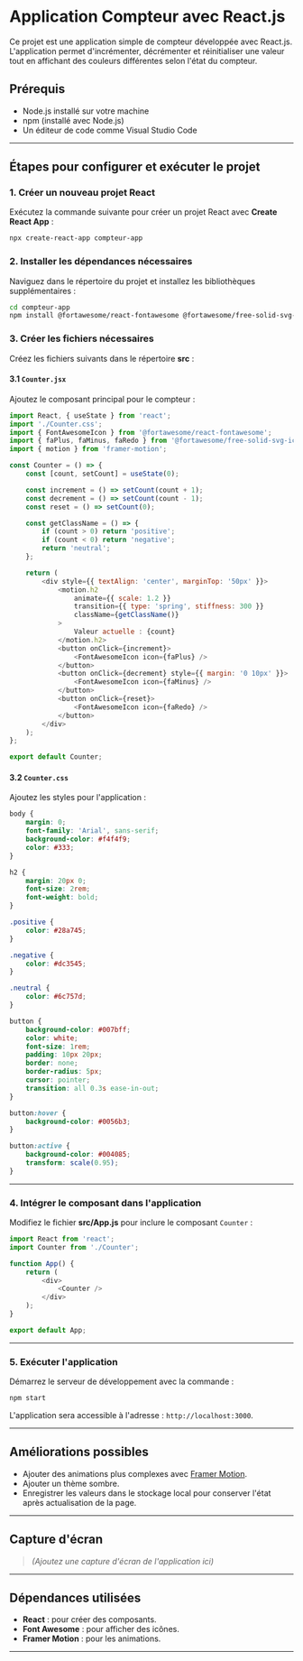 # Application Compteur avec React.js

Ce projet est une application simple de compteur développée avec React.js. L'application permet d'incrémenter, décrémenter et réinitialiser une valeur tout en affichant des couleurs différentes selon l'état du compteur.

## **Prérequis**

- Node.js installé sur votre machine
- npm (installé avec Node.js)
- Un éditeur de code comme Visual Studio Code

---

## **Étapes pour configurer et exécuter le projet**

### 1. **Créer un nouveau projet React**
Exécutez la commande suivante pour créer un projet React avec **Create React App** :
```bash
npx create-react-app compteur-app
```

### 2. **Installer les dépendances nécessaires**
Naviguez dans le répertoire du projet et installez les bibliothèques supplémentaires :
```bash
cd compteur-app
npm install @fortawesome/react-fontawesome @fortawesome/free-solid-svg-icons framer-motion
```

### 3. **Créer les fichiers nécessaires**
Créez les fichiers suivants dans le répertoire **src** :

#### 3.1 **`Counter.jsx`**
Ajoutez le composant principal pour le compteur :
```javascript
import React, { useState } from 'react';
import './Counter.css';
import { FontAwesomeIcon } from '@fortawesome/react-fontawesome';
import { faPlus, faMinus, faRedo } from '@fortawesome/free-solid-svg-icons';
import { motion } from 'framer-motion';

const Counter = () => {
    const [count, setCount] = useState(0);

    const increment = () => setCount(count + 1);
    const decrement = () => setCount(count - 1);
    const reset = () => setCount(0);

    const getClassName = () => {
        if (count > 0) return 'positive';
        if (count < 0) return 'negative';
        return 'neutral';
    };

    return (
        <div style={{ textAlign: 'center', marginTop: '50px' }}>
            <motion.h2
                animate={{ scale: 1.2 }}
                transition={{ type: 'spring', stiffness: 300 }}
                className={getClassName()}
            >
                Valeur actuelle : {count}
            </motion.h2>
            <button onClick={increment}>
                <FontAwesomeIcon icon={faPlus} />
            </button>
            <button onClick={decrement} style={{ margin: '0 10px' }}>
                <FontAwesomeIcon icon={faMinus} />
            </button>
            <button onClick={reset}>
                <FontAwesomeIcon icon={faRedo} />
            </button>
        </div>
    );
};

export default Counter;
```

#### 3.2 **`Counter.css`**
Ajoutez les styles pour l'application :
```css
body {
    margin: 0;
    font-family: 'Arial', sans-serif;
    background-color: #f4f4f9;
    color: #333;
}

h2 {
    margin: 20px 0;
    font-size: 2rem;
    font-weight: bold;
}

.positive {
    color: #28a745;
}

.negative {
    color: #dc3545;
}

.neutral {
    color: #6c757d;
}

button {
    background-color: #007bff;
    color: white;
    font-size: 1rem;
    padding: 10px 20px;
    border: none;
    border-radius: 5px;
    cursor: pointer;
    transition: all 0.3s ease-in-out;
}

button:hover {
    background-color: #0056b3;
}

button:active {
    background-color: #004085;
    transform: scale(0.95);
}
```

---

### 4. **Intégrer le composant dans l'application**
Modifiez le fichier **src/App.js** pour inclure le composant `Counter` :
```javascript
import React from 'react';
import Counter from './Counter';

function App() {
    return (
        <div>
            <Counter />
        </div>
    );
}

export default App;
```

---

### 5. **Exécuter l'application**
Démarrez le serveur de développement avec la commande :
```bash
npm start
```

L'application sera accessible à l'adresse : `http://localhost:3000`.

---

## **Améliorations possibles**
- Ajouter des animations plus complexes avec [Framer Motion](https://www.framer.com/motion/).
- Ajouter un thème sombre.
- Enregistrer les valeurs dans le stockage local pour conserver l'état après actualisation de la page.

---

## **Capture d'écran**
> *(Ajoutez une capture d'écran de l'application ici)*

---

## **Dépendances utilisées**
- **React** : pour créer des composants.
- **Font Awesome** : pour afficher des icônes.
- **Framer Motion** : pour les animations.

---

